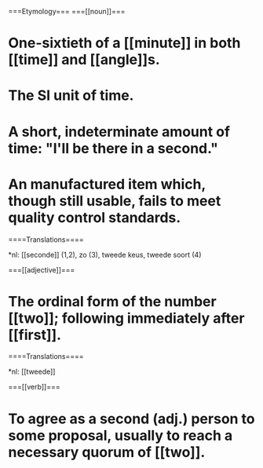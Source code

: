 ===Etymology===
===[[noun]]===

# One-sixtieth of a [[minute]] in both [[time]] and [[angle]]s.
# The SI unit of time.
# A short, indeterminate amount of time: "I'll be there in a second."
# An manufactured item which, though still usable, fails to meet quality control standards.

====Translations====

*nl: [[seconde]] (1,2), zo (3), tweede keus, tweede soort (4)

===[[adjective]]===

# The ordinal form of the number [[two]]; following immediately after [[first]].

====Translations====

*nl: [[tweede]]

===[[verb]]===
# To agree as a second (adj.) person to some proposal, usually to reach a necessary quorum of [[two]].